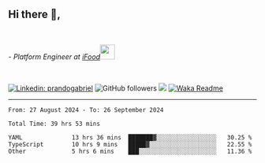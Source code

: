 <h2>Hi there  👋,</h2> </br>

<p><em>- Platform Engineer at <a href="https://www.ifood.com.br/">iFood</a><img src="https://media.giphy.com/media/WUlplcMpOCEmTGBtBW/giphy.gif" width="30"> 
</em></p></br>


[![Linkedin: prandogabriel](https://img.shields.io/badge/-prandogabriel-blue?style=flat-square&logo=Linkedin&logoColor=white&link=https://www.linkedin.com/in/prandogabriel/)](https://www.linkedin.com/in/prandogabriel)
![GitHub followers](https://img.shields.io/github/followers/prandogabriel?label=Follow&style=social)
![](https://visitor-badge.glitch.me/badge?page_id=prandogabriel.prandogabriel)
[![Waka Readme](https://github.com/prandogabriel/prandogabriel/actions/workflows/update-stats.yml.yml/badge.svg)](https://github.com/prandogabriel/prandogabriel/actions/workflows/update-stats.yml.yml)

---

<!--START_SECTION:waka-->

```golang
From: 27 August 2024 - To: 26 September 2024

Total Time: 39 hrs 53 mins

YAML              13 hrs 36 mins  ███████▓░░░░░░░░░░░░░░░░░   30.25 %
TypeScript        10 hrs 9 mins   █████▓░░░░░░░░░░░░░░░░░░░   22.55 %
Other             5 hrs 6 mins    ███░░░░░░░░░░░░░░░░░░░░░░   11.36 %
```

<!--END_SECTION:waka-->
